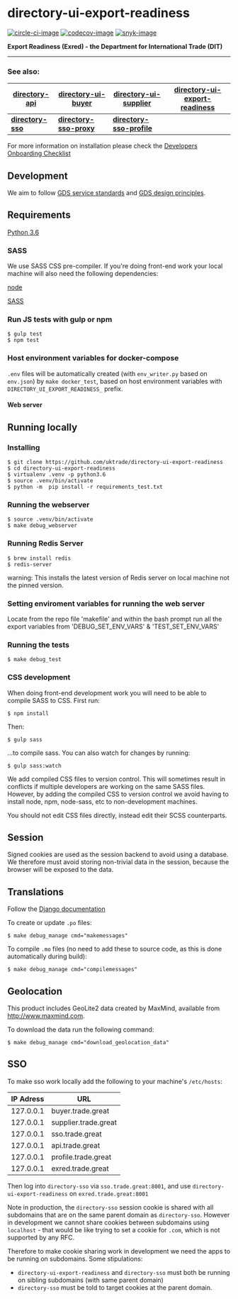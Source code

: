 # directory-ui-export-readiness

[![circle-ci-image]][circle-ci]
[![codecov-image]][codecov]
[![snyk-image]][snyk]

**Export Readiness (Exred) - the Department for International Trade (DIT)**

---
### See also:
| [directory-api](https://github.com/uktrade/directory-api) | [directory-ui-buyer](https://github.com/uktrade/directory-ui-buyer) | [directory-ui-supplier](https://github.com/uktrade/directory-ui-supplier) | [directory-ui-export-readiness](https://github.com/uktrade/directory-ui-export-readiness) |
| --- | --- | --- | --- |
| **[directory-sso](https://github.com/uktrade/directory-sso)** | **[directory-sso-proxy](https://github.com/uktrade/directory-sso-proxy)** | **[directory-sso-profile](https://github.com/uktrade/directory-sso-profile)** |  |

For more information on installation please check the [Developers Onboarding Checklist](https://uktrade.atlassian.net/wiki/spaces/ED/pages/32243946/Developers+onboarding+checklist)


## Development


We aim to follow [GDS service standards](https://www.gov.uk/service-manual/service-standard) and [GDS design principles](https://www.gov.uk/design-principles).


## Requirements
[Python 3.6](https://www.python.org/downloads/release/python-36/)

### SASS
We use SASS CSS pre-compiler. If you're doing front-end work your local machine will also need the following dependencies:

[node](https://nodejs.org/en/download/)

[SASS](https://rubygems.org/gems/sass/versions/3.4.22)

### Run JS tests with gulp or npm

    $ gulp test
    $ npm test

### Host environment variables for docker-compose
``.env`` files will be automatically created (with ``env_writer.py`` based on ``env.json``) by ``make docker_test``, based on host environment variables with ``DIRECTORY_UI_EXPORT_READINESS_`` prefix.

#### Web server

## Running locally

### Installing
    $ git clone https://github.com/uktrade/directory-ui-export-readiness
    $ cd directory-ui-export-readiness
    $ virtualenv .venv -p python3.6
    $ source .venv/bin/activate
    $ python -m  pip install -r requirements_test.txt

### Running the webserver
    $ source .venv/bin/activate
    $ make debug_webserver

### Running Redis Server
    $ brew install redis
    $ redis-server
warning: This installs the latest version of Redis server on local machine not the pinned version.

### Setting enviroment variables for running the web server
  Locate from the repo file 'makefile' and within the bash prompt run all the export variables from 'DEBUG_SET_ENV_VARS'  &  'TEST_SET_ENV_VARS'


### Running the tests

    $ make debug_test

### CSS development

When doing front-end development work you will need to be able to compile SASS to CSS. First run:

    $ npm install

Then:

    $ gulp sass

...to compile sass. You can also watch for changes by running:

    $ gulp sass:watch

We add compiled CSS files to version control. This will sometimes result in conflicts if multiple developers are working on the same SASS files. However, by adding the compiled CSS to version control we avoid having to install node, npm, node-sass, etc to non-development machines.

You should not edit CSS files directly, instead edit their SCSS counterparts.

## Session

Signed cookies are used as the session backend to avoid using a database. We therefore must avoid storing non-trivial data in the session, because the browser will be exposed to the data.

## Translations

Follow the <a href="https://docs.djangoproject.com/en/1.11/topics/i18n/" target="_blank">Django documentation</a>

To create or update `.po` files:

    $ make debug_manage cmd="makemessages"

To compile `.mo` files (no need to add these to source code, as this is done automatically during build):

    $ make debug_manage cmd="compilemessages"


## Geolocation

This product includes GeoLite2 data created by MaxMind, available from
<a href="http://www.maxmind.com">http://www.maxmind.com</a>.

To download the data run the following command:

    $ make debug_manage cmd="download_geolocation_data"


## SSO
To make sso work locally add the following to your machine's `/etc/hosts`:

| IP Adress | URL                      |
| --------  | ------------------------ |
| 127.0.0.1 | buyer.trade.great    |
| 127.0.0.1 | supplier.trade.great |
| 127.0.0.1 | sso.trade.great      |
| 127.0.0.1 | api.trade.great      |
| 127.0.0.1 | profile.trade.great  |
| 127.0.0.1 | exred.trade.great    |

Then log into `directory-sso` via `sso.trade.great:8001`, and use `directory-ui-export-readiness` on `exred.trade.great:8001`

Note in production, the `directory-sso` session cookie is shared with all subdomains that are on the same parent domain as `directory-sso`. However in development we cannot share cookies between subdomains using `localhost` - that would be like trying to set a cookie for `.com`, which is not supported by any RFC.

Therefore to make cookie sharing work in development we need the apps to be running on subdomains. Some stipulations:
 - `directory-ui-export-readiness` and `directory-sso` must both be running on sibling subdomains (with same parent domain)
 - `directory-sso` must be told to target cookies at the parent domain.


[circle-ci-image]: https://circleci.com/gh/uktrade/directory-ui-export-readiness/tree/master.svg?style=svg
[circle-ci]: https://circleci.com/gh/uktrade/directory-ui-export-readiness/tree/master

[codecov-image]: https://codecov.io/gh/uktrade/directory-ui-export-readiness/branch/master/graph/badge.svg
[codecov]: https://codecov.io/gh/uktrade/directory-ui-export-readiness

[snyk-image]: https://snyk.io/test/github/uktrade/directory-ui-export-readiness/badge.svg
[snyk]: https://snyk.io/test/github/uktrade/directory-ui-export-readiness
